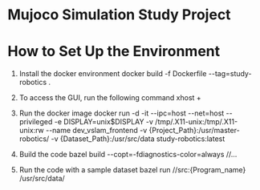 # Mujoco Simulation Study Project
# How to Set Up the Environment
1. Install the docker environment
docker build -f Dockerfile --tag=study-robotics .

2. To access the GUI, run the following command
xhost + 

3. Run the docker image 
docker run -d -it --ipc=host --net=host --privileged -e DISPLAY=unix$DISPLAY -v /tmp/.X11-unix:/tmp/.X11-unix:rw  --name dev_vslam_frontend -v {Project_Path}:/usr/master-robotics/ -v {Dataset_Path}:/usr/src/data study-robotics:latest


4. Build the code
bazel build --copt=-fdiagnostics-color=always //...

5. Run the code with a sample dataset
bazel run //src:{Program_name} /usr/src/data/